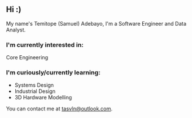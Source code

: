 ## Hi :)

My name's Temitope (Samuel) Adebayo, I'm a Software Engineer and Data Analyst.

### I'm currently interested in:

Core Engineering

### I'm curiously/currently learning:

- Systems Design
- Industrial Design
- 3D Hardware Modelling

You can contact me at <tasvln@outlook.com>.

